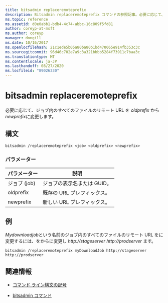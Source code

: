 ```yaml
---
title: bitsadmin replaceremoteprefix
description: Bitsadmin replaceremoteprefix コマンドの参照記事。必要に応じて、ジョブ内のすべてのファイルのリモート URL を *oldprefix* から *newprefix*に変更します。
ms.topic: reference
ms.assetid: d0e0abb1-bdb4-4c74-abbc-16c809f5fd81
author: coreyp-at-msft
ms.author: coreyp
manager: dongill
ms.date: 10/16/2017
ms.openlocfilehash: 21c1ede5b05a80ba80b1bd470065e914fb353c3c
ms.sourcegitcommit: 96d46c702e7a9c3a321bbbb5284f73911c7baa3c
ms.translationtype: MT
ms.contentlocale: ja-JP
ms.lasthandoff: 08/27/2020
ms.locfileid: "89026330"
---
```

# <a name="bitsadmin-replaceremoteprefix"></a>bitsadmin replaceremoteprefix

必要に応じて、ジョブ内のすべてのファイルのリモート URL を *oldprefix* から *newprefix*に変更します。

## <a name="syntax"></a>構文

```
bitsadmin /replaceremoteprefix <job> <oldprefix> <newprefix>
```

### <a name="parameters"></a>パラメーター

| パラメーター | 説明 |
| -------------- | -------------- |
| ジョブ (job) | ジョブの表示名または GUID。 |
| oldprefix | 既存の URL プレフィックス。 |
| newprefix | 新しい URL プレフィックス。 |

## <a name="examples"></a>例

*Mydownloadjob*という名前のジョブ内のすべてのファイルのリモート URL をに変更するには、をからに変更し *http://stageserver* *http://prodserver* ます。

```
bitsadmin /replaceremoteprefix myDownloadJob http://stageserver http://prodserver
```

## <a name="additional-information"></a>関連情報

- [コマンド ライン構文の記号](command-line-syntax-key.md)

- [bitsadmin コマンド](bitsadmin.md)

